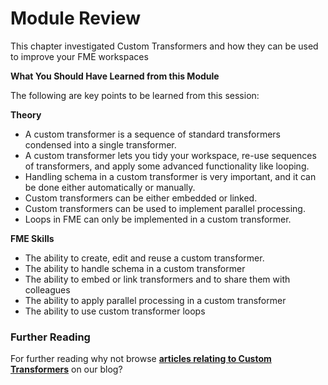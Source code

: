 # Module Review

This chapter investigated Custom Transformers and how they can be used to improve your FME workspaces

**What You Should Have Learned from this Module**

The following are key points to be learned from this session: 

**Theory**

- A custom transformer is a sequence of standard transformers condensed into a single transformer.
- A custom transformer lets you tidy your workspace, re-use sequences of transformers, and apply some advanced functionality like looping.
- Handling schema in a custom transformer is very important, and it can be done either automatically or manually.
- Custom transformers can be either embedded or linked.
- Custom transformers can be used to implement parallel processing.
- Loops in FME can only be implemented in a custom transformer.

**FME Skills**

- The ability to create, edit and reuse a custom transformer.
- The ability to handle schema in a custom transformer
- The ability to embed or link transformers and to share them with colleagues
- The ability to apply parallel processing in a custom transformer
- The ability to use custom transformer loops

### Further Reading ###

For further reading why not browse **[articles relating to Custom Transformers](http://blog.safe.com/tag/custom-transformer/)** on our blog? 